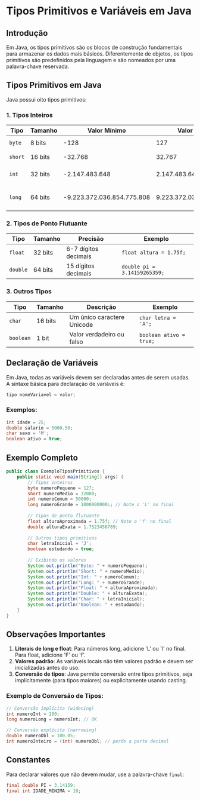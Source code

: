 # Tipos Primitivos e Variáveis em Java

## Introdução

Em Java, os tipos primitivos são os blocos de construção fundamentais para armazenar os dados mais básicos. Diferentemente de objetos, os tipos primitivos são predefinidos pela linguagem e são nomeados por uma palavra-chave reservada.

## Tipos Primitivos em Java

Java possui oito tipos primitivos:

### 1. Tipos Inteiros

| Tipo    | Tamanho | Valor Mínimo         | Valor Máximo        | Exemplo                |
|---------|---------|----------------------|---------------------|------------------------|
| `byte`  | 8 bits  | -128                 | 127                 | `byte idade = 25;`     |
| `short` | 16 bits | -32.768              | 32.767              | `short ano = 2025;`    |
| `int`   | 32 bits | -2.147.483.648       | 2.147.483.647       | `int populacao = 1000;`|
| `long`  | 64 bits | -9.223.372.036.854.775.808 | 9.223.372.036.854.775.807 | `long distancia = 10000000L;` |

### 2. Tipos de Ponto Flutuante

| Tipo      | Tamanho  | Precisão            | Exemplo              |
|-----------|----------|---------------------|----------------------|
| `float`   | 32 bits  | 6-7 dígitos decimais| `float altura = 1.75f;` |
| `double`  | 64 bits  | 15 dígitos decimais | `double pi = 3.14159265359;` |

### 3. Outros Tipos

| Tipo      | Tamanho  | Descrição           | Exemplo              |
|-----------|----------|---------------------|----------------------|
| `char`    | 16 bits  | Um único caractere Unicode | `char letra = 'A';` |
| `boolean` | 1 bit    | Valor verdadeiro ou falso | `boolean ativo = true;` |

## Declaração de Variáveis

Em Java, todas as variáveis devem ser declaradas antes de serem usadas. A sintaxe básica para declaração de variáveis é:

```java
tipo nomeVariavel = valor;
```

### Exemplos:

```java
int idade = 25;
double salario = 5000.50;
char sexo = 'M';
boolean ativo = true;
```

## Exemplo Completo

```java
public class ExemploTiposPrimitivos {
    public static void main(String[] args) {
        // Tipos inteiros
        byte numeroPequeno = 127;
        short numeroMedio = 32000;
        int numeroComum = 50000;
        long numeroGrande = 1000000000L; // Note o 'L' no final
        
        // Tipos de ponto flutuante
        float alturaAproximada = 1.75f; // Note o 'f' no final
        double alturaExata = 1.7523456789;
        
        // Outros tipos primitivos
        char letraInicial = 'J';
        boolean estudando = true;
        
        // Exibindo os valores
        System.out.println("Byte: " + numeroPequeno);
        System.out.println("Short: " + numeroMedio);
        System.out.println("Int: " + numeroComum);
        System.out.println("Long: " + numeroGrande);
        System.out.println("Float: " + alturaAproximada);
        System.out.println("Double: " + alturaExata);
        System.out.println("Char: " + letraInicial);
        System.out.println("Boolean: " + estudando);
    }
}
```

## Observações Importantes

1. **Literais de long e float**: Para números long, adicione 'L' ou 'l' no final. Para float, adicione 'F' ou 'f'.
2. **Valores padrão**: As variáveis locais não têm valores padrão e devem ser inicializadas antes do uso.
3. **Conversão de tipos**: Java permite conversão entre tipos primitivos, seja implicitamente (para tipos maiores) ou explicitamente usando casting.

### Exemplo de Conversão de Tipos:

```java
// Conversão implícita (widening)
int numeroInt = 100;
long numeroLong = numeroInt; // OK

// Conversão explícita (narrowing)
double numeroDbl = 100.05;
int numeroInteiro = (int) numeroDbl; // perde a parte decimal
```

## Constantes

Para declarar valores que não devem mudar, use a palavra-chave `final`:

```java
final double PI = 3.14159;
final int IDADE_MINIMA = 18;
```